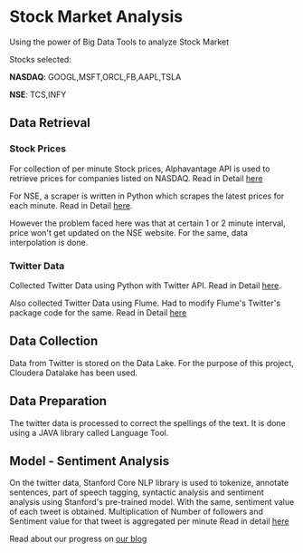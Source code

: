 # Stock Market Analysis
Using the power of Big Data Tools to analyze Stock Market

Stocks selected: 

  **NASDAQ**: GOOGL,MSFT,ORCL,FB,AAPL,TSLA
  
  **NSE**: TCS,INFY

## Data Retrieval
###       Stock Prices

For collection of per minute Stock prices, Alphavantage API is used to retrieve prices for companies listed on NASDAQ. Read in Detail [here](https://www.cloudsigma.com/twitter-data-analysis-using-python/)

For NSE, a scraper is written in Python which scrapes the latest prices for each minute. Read in Detail [here](https://bullseyestock.wordpress.com/2018/01/21/pulling-nse-per-minute-data-using-python/).

However the problem faced here was that at certain 1 or 2 minute interval, price won't get updated on the NSE website. For the same, data interpolation is done. 

###       Twitter Data

Collected Twitter Data using Python with Twitter API. Read in Detail [here](https://www.cloudsigma.com/twitter-data-analysis-using-python/).

Also collected Twitter Data using Flume. Had to modify Flume's Twitter's package code for the same. Read in Detail [here](https://www.cloudsigma.com/realtime-twitter-data-ingestion-using-flume/)

## Data Collection
Data from Twitter is stored on the Data Lake. For the purpose of this project, Cloudera Datalake has been used.

## Data Preparation
The twitter data is processed to correct the spellings of the text. It is done using a JAVA library called Language Tool.

## Model - Sentiment Analysis
On the twitter data, Stanford Core NLP library is used to tokenize, annotate sentences, part of speech tagging, syntactic analysis and sentiment analysis using Stanford's pre-trained model. With the same, sentiment value of each tweet is obtained. 
Multiplication of Number of followers and Sentiment value for that tweet is aggregated per minute
Read in detail [here](https://www.cloudsigma.com/sentiment-analysis-of-twitter-using-spark/)

Read about our progress on [our blog](http://bullseyestock.wordpress.com) 
